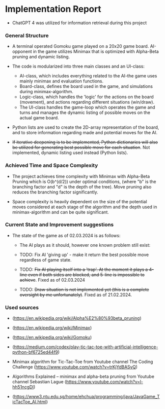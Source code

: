 # Implementation Report

- ChatGPT 4 was utilized for information retrieval during this project

### General Structure

- A terminal operated Gomoku game played on a 20x20 game board. AI-opponent in the game utilizes Minimax that is optimized with Alpha-Beta pruning and dynamic listing.

- The code is modularized into three main classes and an UI-class:
    - AI-class, which includes everything related to the AI-the game uses mainly minimax and evaluation functions.  
    - Board-class, defines the board used in the game, and simulations during minimax-algorithm.
    - Logic-class, which handles the 'logic' for the actions on the board (movement), and actions regarding different situations (win/draw).
    - The UI-class handles the game-loop which operates the game and turns and manages the dynamic listing of possible moves on the actual game board.

- Python lists are used to create the 2D-array representation of the board, and to store information regarding made and potential moves for the AI.
- ~~If iterative deepening is to be implemented, Python dictionaries will also be utilized for generating best possible move for each situation~~. Not implemented, dynamic listing used instead (Python lists).

### Achieved Time and Space Complexity

- The project achieves time complexity with Minimax with Alpha-Beta Pruning which is O(b^(d/2)) under optimal conditions, (where "b" is the branching factor and "d" is the depth of the tree). Move pruning also reduces the branching factor significantly.

- Space complexity is heavily dependent on the size of the potential moves considered at each stage of the algorithm and the depth used in minimax-algorithm and can be quite significant.
  
### Current State and Improvement suggestions

- The state of the game as of 02.03.2024 is as follows:

    - The AI plays as it should, however one known problem still exist:

    - TODO: Fix AI 'giving up' - make it return the best possible move regardless of game state.

    - TODO: ~~Fix AI playing itself into a 'trap'. At the moment it plays a 4-line even if both sides are blocked, and 5-line is impossible to achieve~~. Fixed as of 02.03.2024

    - TODO: ~~Draw situation is not implemented yet (this is a complete oversight by me unfortunately)~~. Fixed as of 21.02.2024.

### Used sources

- (https://en.wikipedia.org/wiki/Alpha%E2%80%93beta_pruning)
- (https://en.wikipedia.org/wiki/Minimax)
- (https://en.wikipedia.org/wiki/Gomoku)
- (https://medium.com/codex/play-tic-tac-toe-with-artificial-intelligence-python-bf6725ed44f9)

- Minimax algorithm for Tic-Tac-Toe from Youtube channel The Coding Challenge (https://www.youtube.com/watch?v=trKjYdBASyQ)

- Algorithms Explained – minimax and alpha-beta pruning from Youtube channel Sebastian Lague
(https://www.youtube.com/watch?v=l-hh51ncgDI)

- (https://www3.ntu.edu.sg/home/ehchua/programming/java/JavaGame_TicTacToe_AI.html)
